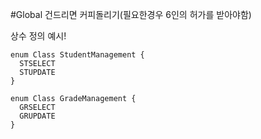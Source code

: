 #Global 건드리면 커피돌리기(필요한경우 6인의 허가를 받아야함)


상수 정의 예시!
```
enum Class StudentManagement {
  STSELECT
  STUPDATE
}

enum Class GradeManagement {
  GRSELECT
  GRUPDATE
}
```
